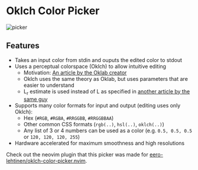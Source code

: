 # Oklch Color Picker

![picker](https://github.com/user-attachments/assets/e75bd890-2833-4c40-ab80-fee55ef21db3)

## Features
- Takes an input color from stdin and ouputs the edited color to stdout
- Uses a perceptual colorspace (Oklch) to allow intuitive editing
  - Motivation: [An article by the Oklab creator](https://bottosson.github.io/posts/oklab/)
  - Oklch uses the same theory as Oklab, but uses parameters that are easier to understand
  - L<sub>r</sub> estimate is used instead of L as specified in [another article by the same guy](https://bottosson.github.io/posts/colorpicker/#intermission---a-new-lightness-estimate-for-oklab)
- Supports many color formats for input and output (editing uses only Oklch):
  - Hex (`#RGB`, `#RGBA`, `#RRGGBB`, `#RRGGBBAA`)
  - Other common CSS formats (`rgb(..)`, `hsl(..)`, `oklch(..)`)
  - Any list of 3 or 4 numbers can be used as a color (e.g. `0.5, 0.5, 0.5` or `120, 120, 120, 255`)
- Hardware accelerated for maximum smoothness and high resolutions
 
Check out the neovim plugin that this picker was made for [eero-lehtinen/oklch-color-picker.nvim](https://github.com/eero-lehtinen/oklch-color-picker.nvim).
